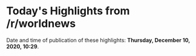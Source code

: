 # Today's Highlights from /r/worldnews

Date and time of publication of these highlights: **Thursday, December 10, 2020, 10:29**.


